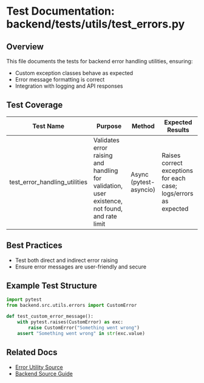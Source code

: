 # Test Documentation: backend/tests/utils/test_errors.py

## Overview

This file documents the tests for backend error handling utilities, ensuring:

- Custom exception classes behave as expected
- Error message formatting is correct
- Integration with logging and API responses

## Test Coverage

| Test Name                      | Purpose                                              | Method                  | Expected Results                                                                                 |
|------------------------------- |------------------------------------------------------|-------------------------|--------------------------------------------------------------------------------------------------|
| test_error_handling_utilities  | Validates error raising and handling for validation, user existence, not found, and rate limit | Async (pytest-asyncio)  | Raises correct exceptions for each case; logs/errors as expected                                 |

## Best Practices

- Test both direct and indirect error raising
- Ensure error messages are user-friendly and secure

## Example Test Structure

```python
import pytest
from backend.src.utils.errors import CustomError

def test_custom_error_message():
    with pytest.raises(CustomError) as exc:
        raise CustomError("Something went wrong")
    assert "Something went wrong" in str(exc.value)
```

## Related Docs

- [Error Utility Source](../../../src/utils/errors.py.md)
- [Backend Source Guide](../../../../backend-source-guide.md)
